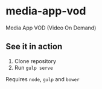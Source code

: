 # media-app-vod
Media App VOD (Video On Demand)

## See it in action ##
1. Clone repository
2. Run `gulp serve`

Requires `node`, `gulp` and `bower`
